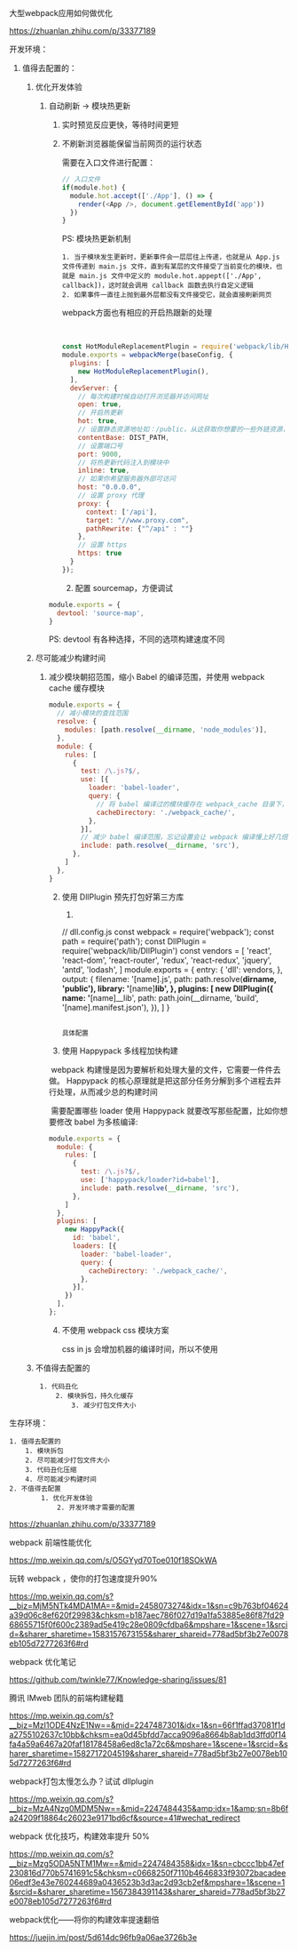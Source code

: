 



大型webpack应用如何做优化

https://zhuanlan.zhihu.com/p/33377189

开发环境：

 1. 值得去配置的：

     1. 优化开发体验

         1. 自动刷新 -> 模块热更新

             1. 实时预览反应更快，等待时间更短

             2. 不刷新浏览器能保留当前网页的运行状态

                需要在入口文件进行配置：

                ```javascript
                // 入口文件 
                if(module.hot) {
                  module.hot.accept(['./App'], () => {
                    render(<App />, document.getElementById('app'))
                  })
                }
                ```

                PS: 模块热更新机制

                	1. 当子模块发生更新时，更新事件会一层层往上传递，也就是从 App.js 文件传递到 main.js 文件，直到有某层的文件接受了当前变化的模块，也就是 main.js 文件中定义的 module.hot.appept(['./App', callback])，这时就会调用 callback 函数去执行自定义逻辑
                 	2. 如果事件一直往上抛到最外层都没有文件接受它，就会直接刷新网页

                webpack方面也有相应的开启热跟新的处理

                ​	

                ```javascript
                const HotModuleReplacementPlugin = require('webpack/lib/HotModuleReplacementPlugin');
                module.exports = webpackMerge(baseConfig, {
                  plugins: [
                    new HotModuleReplacementPlugin(),
                  ],
                  devServer: {
                    // 每次构建时候自动打开浏览器并访问网址
                    open: true,
                    // 开启热更新
                    hot: true,
                    // 设置静态资源地址如：/public，从这获取你想要的一些外链资源，图片。
                    contentBase: DIST_PATH,
                    // 设置端口号
                    port: 9000,
                    // 将热更新代码注入到模块中
                    inline: true,
                    // 如果你希望服务器外部可访问
                    host: "0.0.0.0",
                    // 设置 proxy 代理
                    proxy: {
                      context: ['/api'],
                      target: "//www.proxy.com",
                      pathRewrite: {"^/api" : ""}
                    },
                    // 设置 https
                    https: true
                  }
                });
                ```

              	2. 配置 sourcemap，方便调试

            ```javascript
            module.exports = {
              devtool: 'source-map',
            }
            ```

            PS: devtool 有各种选择，不同的选项构建速度不同

     2. 尽可能减少构建时间

         1. 减少模块朝招范围，缩小 Babel 的编译范围，并使用 webpack cache 缓存模块

            ```javascript
            module.exports = {
              // 减小模块的查找范围
              resolve: {
                modules: [path.resolve(__dirname, 'node_modules')],
              },
              module: {
                rules: [
                  {
                    test: /\.js?$/,
                    use: [{
                      loader: 'babel-loader',
                      query: {
                        // 将 babel 编译过的模块缓存在 webpack_cache 目录下，下次优先复用
                        cacheDirectory: './webpack_cache/',
                      },
                    }],
                    // 减少 babel 编译范围，忘记设置会让 webpack 编译慢上好几倍
                    include: path.resolve(__dirname, 'src'),
                  },
                ]
              },
            }
            ```

           	2. 使用 DllPlugin 预先打包好第三方库
	
            	1. ```javascript
            	// dll.config.js
            	const webpack = require('webpack');
            	const path = require('path');
            	const DllPlugin = require('webpack/lib/DllPlugin')
            	const vendors = [
            	  'react',
            	  'react-dom',
            	  'react-router',
            	  'redux',
            	  'react-redux',
            	  'jquery',
            	  'antd',
            	  'lodash',
            	]
            	module.exports = {
            	  entry: {
            	    'dll': vendors,
            	  },
            	  output: {
            	    filename: '[name].js',
            	    path: path.resolve(__dirname, 'public'),
            	    library: '__[name]__lib',
            	  },
            	  plugins: [
            	    new DllPlugin({
            	      name: '__[name]__lib',
            	      path: path.join(__dirname, 'build', '[name].manifest.json'),
            	    }),
            	  ]
            	}
            	```
	
            	具体配置
	
           	3. 使用 Happypack 多线程加快构建

            ​	webpack 构建慢是因为要解析和处理大量的文件，它需要一件件去做。 Happypack 的核心原理就是把这部分任务分解到多个进程去并行处理，从而减少总的构建时间

            ​	 需要配置哪些 loader 使用 Happypack 就要改写那些配置，比如你想要修改 babel 为多核编译: 

            ```javascript
            module.exports = {
              module: {
                rules: [
                  {
                    test: /\.js?$/,
                    use: ['happypack/loader?id=babel'],
                    include: path.resolve(__dirname, 'src'),
                  },
                ]
              },
              plugins: [
                new HappyPack({
                  id: 'babel',
                  loaders: [{
                    loader: 'babel-loader',
                    query: {  
                      cacheDirectory: './webpack_cache/',
                    },
                  }],
                })
              ],
            };
            ```

            

           	4. 不使用 webpack css 模块方案

             	css in js 会增加机器的编译时间，所以不使用

	2. 不值得去配置的

        	1. 代码丑化
            	2. 模块拆包，持久化缓存
                	3. 减少打包文件大小

生存环境：

 	1. 值得去配置的
      	1. 模块拆包
      	2. 尽可能减少打包文件大小
      	3. 代码丑化压缩
      	4. 尽可能减少构建时间
	2. 不值得去配置
        	1. 优化开发体验
            	2. 开发环境才需要的配置



https://zhuanlan.zhihu.com/p/33377189



webpack 前端性能优化

https://mp.weixin.qq.com/s/O5GYyd70Toe010f18SOkWA



玩转 webpack ，使你的打包速度提升90%

https://mp.weixin.qq.com/s?__biz=MjM5NTk4MDA1MA==&mid=2458073274&idx=1&sn=c9b763bf04624a39d06c8ef620f29983&chksm=b187aec786f027d19a1fa53885e86f87fd2968655715f0f600c2389ad5e419c28e0809cfdba6&mpshare=1&scene=1&srcid=&sharer_sharetime=1583157673155&sharer_shareid=778ad5bf3b27e0078eb105d7277263f6#rd





webpack 优化笔记

https://github.com/twinkle77/Knowledge-sharing/issues/81



腾讯 IMweb 团队的前端构建秘籍

https://mp.weixin.qq.com/s?__biz=MzI1ODE4NzE1Nw==&mid=2247487301&idx=1&sn=66f1ffad37081f1da2755102637c10bb&chksm=ea0d45bfdd7acca9096a8664b8ab1dd3ffd0f14fa4a59a6467a20faf18178458a6ed8c1a72c6&mpshare=1&scene=1&srcid=&sharer_sharetime=1582717204519&sharer_shareid=778ad5bf3b27e0078eb105d7277263f6#rd



webpack打包太慢怎么办？试试 dllplugin

https://mp.weixin.qq.com/s?__biz=MzA4Nzg0MDM5Nw==&mid=2247484435&amp;idx=1&amp;sn=8b6fa24209f18864c26023e9171bd6cf&source=41#wechat_redirect



webpack 优化技巧，构建效率提升 50%

https://mp.weixin.qq.com/s?__biz=Mzg5ODA5NTM1Mw==&mid=2247484358&idx=1&sn=cbccc1bb47ef230816d770b5741691c5&chksm=c0668250f7110b4646833f93072bacadee06edf3e43e760244689a0436523b3d3ac2d93cb2ef&mpshare=1&scene=1&srcid=&sharer_sharetime=1567384391143&sharer_shareid=778ad5bf3b27e0078eb105d7277263f6#rd



webpack优化——将你的构建效率提速翻倍

https://juejin.im/post/5d614dc96fb9a06ae3726b3e